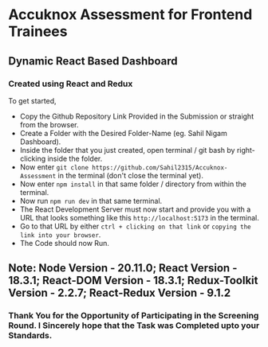 # Accuknox Assessment for Frontend Trainees
## Dynamic React Based Dashboard
### Created using React and Redux

To get started, 
- Copy the Github Repository Link Provided in the Submission or straight from the browser.
- Create a Folder with the Desired Folder-Name (eg. Sahil Nigam Dashboard).
- Inside the folder that you just created, open terminal / git bash by right-clicking inside the folder.
- Now enter `git clone https://github.com/Sahil2315/Accuknox-Assessment` in the terminal (don't close the terminal yet).
- Now enter `npm install` in that same folder / directory from within the terminal.
- Now run `npm run dev` in that same terminal.
- The React Development Server must now start and provide you with a URL that looks something like this `http://localhost:5173` in the terminal.
- Go to that URL by either `ctrl + clicking on that link` or `copying the link into your browser`.
- The Code should now Run.
## Note: Node Version - 20.11.0; React Version - 18.3.1; React-DOM Version - 18.3.1; Redux-Toolkit Version - 2.2.7; React-Redux Version - 9.1.2 

### Thank You for the Opportunity of Participating in the Screening Round. I Sincerely hope that the Task was Completed upto your Standards.
